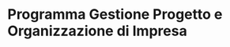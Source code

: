 # Programma Gestione Progetto e Organizzazione di Impresa


<!--stackedit_data:
eyJoaXN0b3J5IjpbLTEyNzQwMjM5NzZdfQ==
-->